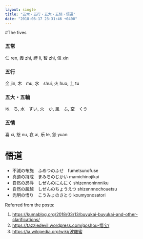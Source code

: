 ```yaml
---
layout: single
title: "五常・五行・五大・五情・悟道"
date: "2018-03-17 23:31:46 +0400"
---
```


#The fives

### 五常
仁 ren,
義 zhi,
禮 li,
智 zhi,
信 xin

### 五行
金 jin,
木　mu,
水　shui,
火 huo,
土 tu

### 五大・五輪
地　ち,
水　すい,
火　か,
風　ふ,
空　くう

### 五情
喜 xi,
怒 nu,
哀 ai,
乐 le,
怨 yuan

# 悟道
- 不滅の布施　ふめつのふせ　fumetsunofuse
- 真道の持戒　まみちのじかい mamichinojikai
- 自然の忍辱　しぜんのにんにく shizennoninnniku
- 自然の超越　しぜんのちょうえつ shizennnochouetsu
- 光明の悟り　こうみょのさとり koumyonosatori



Referred from the posts:
1. https://kumablog.org/2018/03/13/buyukai-buyukai-and-other-clarifications/
2. https://tazziedevil.wordpress.com/goshou-悟宝/
3. https://ja.wikipedia.org/wiki/波羅蜜
